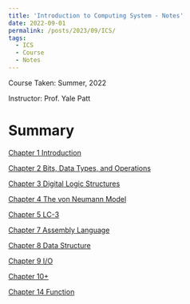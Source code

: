 ```yaml
---
title: 'Introduction to Computing System - Notes'
date: 2022-09-01
permalink: /posts/2023/09/ICS/
tags:
  - ICS
  - Course
  - Notes
---
```


Course Taken: Summer, 2022

Instructor: Prof. Yale Patt

# Summary

[Chapter 1 Introduction](/blog/2022-09/2022-09-01-ICS/Chapter_1_Introduction.md)

[Chapter 2 Bits, Data Types, and Operations](/blog/2022-09/2022-09-01-ICS/Chapter_2_Bits_Data_Types_Operations.md)

[Chapter 3 Digital Logic Structures](/blog/2022-09/2022-09-01-ICS/Chapter_3_Digital_Logic_Structures.md)

[Chapter 4 The von Neumann Model](/blog/2022-09/2022-09-01-ICS/Chapter%204%20The%20von%20Neumann%20Model%20373214c7543f44178bf23ad98a38e1ab.html)

[Chapter 5 LC-3](/blog/2022-09/2022-09-01-ICS/Chapter_5_LC-3.md)

[Chapter 7 Assembly Language](/blog/2022-09/2022-09-01-ICS/Chapter_7_Assembly_Language.md)

[Chapter 8 Data Structure](/blog/2022-09/2022-09-01-ICS/Chapter_8_Data_Structure.md)

[Chapter 9 I/O](/blog/2022-09/2022-09-01-ICS/Chapter_9_IO.md)

[Chapter 10+](/blog/2022-09/2022-09-01-ICS/Chapter_10+.md)

[Chapter 14 Function](/blog/2022-09/2022-09-01-ICS/Chapter_14_Function.md)

